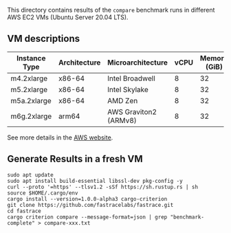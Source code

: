 This directory contains results of the `compare` benchmark runs in different AWS EC2 VMs (Ubuntu Server 20.04 LTS).

## VM descriptions

| Instance Type | Architecture | Microarchitecture     | vCPU | Memory (GiB) |
|---------------|--------------|-----------------------|------|--------------|
| m4.2xlarge    | x86-64       | Intel Broadwell       | 8    | 32           |
| m5.2xlarge    | x86-64       | Intel Skylake         | 8    | 32           |
| m5a.2xlarge   | x86-64       | AMD Zen               | 8    | 32           |
| m6g.2xlarge   | arm64        | AWS Graviton2 (ARMv8) | 8    | 32           |

See more details in the [AWS website](https://aws.amazon.com/ec2/instance-types).

## Generate Results in a fresh VM

```shell
sudo apt update
sudo apt install build-essential libssl-dev pkg-config -y
curl --proto '=https' --tlsv1.2 -sSf https://sh.rustup.rs | sh
source $HOME/.cargo/env
cargo install --version=1.0.0-alpha3 cargo-criterion
git clone https://github.com/fastracelabs/fastrace.git
cd fastrace
cargo criterion compare --message-format=json | grep "benchmark-complete" > compare-xxx.txt
```
